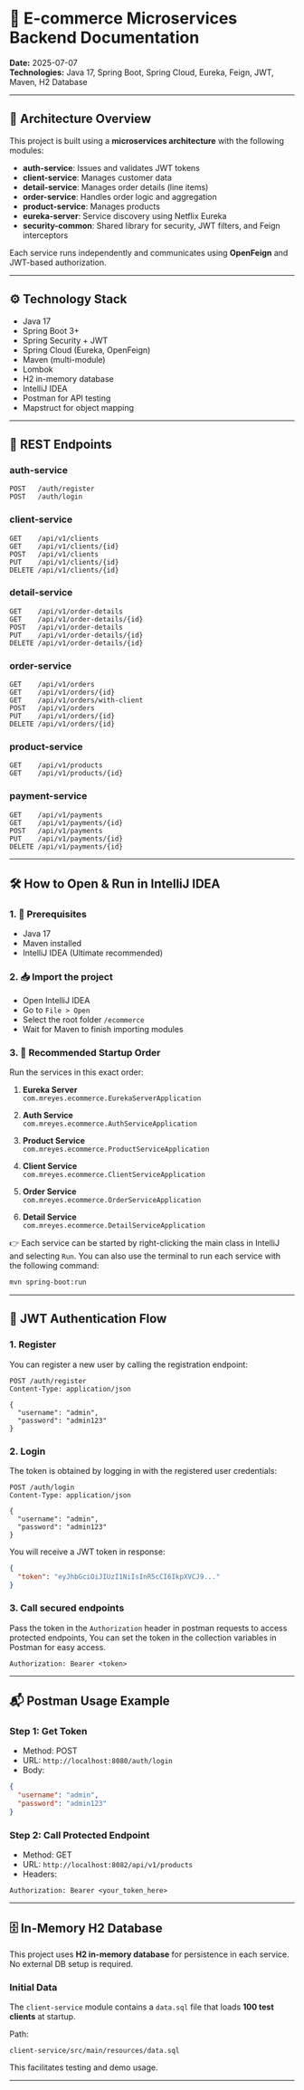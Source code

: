 # 🛒 E-commerce Microservices Backend Documentation

**Date:** 2025-07-07  
**Technologies:** Java 17, Spring Boot, Spring Cloud, Eureka, Feign, JWT, Maven, H2 Database

---

## 📐 Architecture Overview

This project is built using a **microservices architecture** with the following modules:

- **auth-service**: Issues and validates JWT tokens
- **client-service**: Manages customer data
- **detail-service**: Manages order details (line items)
- **order-service**: Handles order logic and aggregation
- **product-service**: Manages products
- **eureka-server**: Service discovery using Netflix Eureka
- **security-common**: Shared library for security, JWT filters, and Feign interceptors

Each service runs independently and communicates using **OpenFeign** and JWT-based authorization.

---

## ⚙️ Technology Stack

- Java 17
- Spring Boot 3+
- Spring Security + JWT
- Spring Cloud (Eureka, OpenFeign)
- Maven (multi-module)
- Lombok
- H2 in-memory database
- IntelliJ IDEA
- Postman for API testing
- Mapstruct for object mapping

---

## 🔌 REST Endpoints

### auth-service
```http
POST   /auth/register
POST   /auth/login
```

### client-service
```http
GET    /api/v1/clients
GET    /api/v1/clients/{id}
POST   /api/v1/clients
PUT    /api/v1/clients/{id}
DELETE /api/v1/clients/{id}
```

### detail-service
```http
GET    /api/v1/order-details
GET    /api/v1/order-details/{id}
POST   /api/v1/order-details
PUT    /api/v1/order-details/{id}
DELETE /api/v1/order-details/{id}
```

### order-service
```http
GET    /api/v1/orders
GET    /api/v1/orders/{id}
GET    /api/v1/orders/with-client
POST   /api/v1/orders
PUT    /api/v1/orders/{id}
DELETE /api/v1/orders/{id}
```

### product-service
```http
GET    /api/v1/products
GET    /api/v1/products/{id}
```

### payment-service
```http
GET    /api/v1/payments
GET    /api/v1/payments/{id}
POST   /api/v1/payments
PUT    /api/v1/payments/{id}
DELETE /api/v1/payments/{id}
```

---

## 🛠 How to Open & Run in IntelliJ IDEA

### 1. 🧾 Prerequisites

- Java 17
- Maven installed
- IntelliJ IDEA (Ultimate recommended)

### 2. 📥 Import the project

- Open IntelliJ IDEA
- Go to `File > Open`
- Select the root folder `/ecommerce`
- Wait for Maven to finish importing modules

### 3. 🚀 Recommended Startup Order

Run the services in this exact order:

1. **Eureka Server**  
   `com.mreyes.ecommerce.EurekaServerApplication`

2. **Auth Service**  
   `com.mreyes.ecommerce.AuthServiceApplication`

3. **Product Service**  
   `com.mreyes.ecommerce.ProductServiceApplication`

4. **Client Service**  
   `com.mreyes.ecommerce.ClientServiceApplication`

5. **Order Service**  
   `com.mreyes.ecommerce.OrderServiceApplication`

6. **Detail Service**  
   `com.mreyes.ecommerce.DetailServiceApplication`

👉 Each service can be started by right-clicking the main class in IntelliJ and selecting `Run`. You can also use the terminal to run each service with the following command:

```bash
mvn spring-boot:run
```

---

## 🔐 JWT Authentication Flow

### 1. Register
You can register a new user by calling the registration endpoint:
```http
POST /auth/register
Content-Type: application/json

{
  "username": "admin",
  "password": "admin123"
}
```

### 2. Login
The token is obtained by logging in with the registered user credentials:
```http
POST /auth/login
Content-Type: application/json

{
  "username": "admin",
  "password": "admin123"
}
```

You will receive a JWT token in response:

```json
{
  "token": "eyJhbGciOiJIUzI1NiIsInR5cCI6IkpXVCJ9..."
}
```

### 3. Call secured endpoints

Pass the token in the `Authorization` header in postman requests to access protected endpoints, You can set the token in the collection variables in Postman for easy access.

```http
Authorization: Bearer <token>
```

---

## 📬 Postman Usage Example

### Step 1: Get Token

- Method: POST
- URL: `http://localhost:8080/auth/login`
- Body:

```json
{
  "username": "admin",
  "password": "admin123"
}
```

### Step 2: Call Protected Endpoint

- Method: GET
- URL: `http://localhost:8082/api/v1/products`
- Headers:

```
Authorization: Bearer <your_token_here>
```

---

## 🗄️ In-Memory H2 Database

This project uses **H2 in-memory database** for persistence in each service. No external DB setup is required.

### Initial Data

The `client-service` module contains a `data.sql` file that loads **100 test clients** at startup.

Path:
```
client-service/src/main/resources/data.sql
```

This facilitates testing and demo usage.

---
